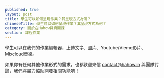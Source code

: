 ```yaml
---
published: true
layout: post
title: 學生可以如何呈現作業？其呈現方式為何？
chineseTitle: 學生可以如何呈現作業？其呈現方式為何？
category: 關於在Hahow募資開課
section: 課程作業
---
```

 

學生可以在我們的作業編輯器，上傳文字、圖片、Youtube/Viemo影片、Mixcloud音樂。

如果你有任何其他作業形式的需求，也都歡迎來信 contact@hahow.in 與團隊討論，我們將盡力協助開發相關功能唷！